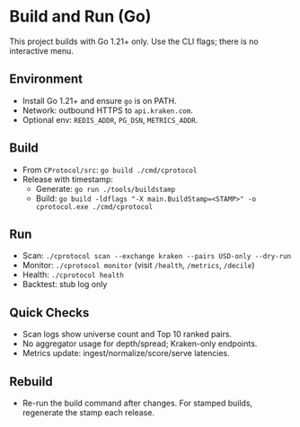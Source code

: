 # Build and Run (Go)

This project builds with Go 1.21+ only. Use the CLI flags; there is no interactive menu.

## Environment
- Install Go 1.21+ and ensure `go` is on PATH.
- Network: outbound HTTPS to `api.kraken.com`.
- Optional env: `REDIS_ADDR`, `PG_DSN`, `METRICS_ADDR`.

## Build
- From `CProtocol/src`: `go build ./cmd/cprotocol`
- Release with timestamp:
  - Generate: `go run ./tools/buildstamp`
  - Build: `go build -ldflags "-X main.BuildStamp=<STAMP>" -o cprotocol.exe ./cmd/cprotocol`

## Run
- Scan: `./cprotocol scan --exchange kraken --pairs USD-only --dry-run`
- Monitor: `./cprotocol monitor` (visit `/health`, `/metrics`, `/decile`)
- Health: `./cprotocol health`
- Backtest: stub log only

## Quick Checks
- Scan logs show universe count and Top 10 ranked pairs.
- No aggregator usage for depth/spread; Kraken-only endpoints.
- Metrics update: ingest/normalize/score/serve latencies.

## Rebuild
- Re-run the build command after changes. For stamped builds, regenerate the stamp each release.


